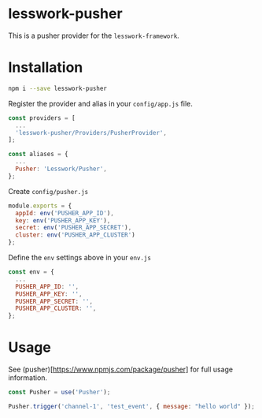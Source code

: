 # lesswork-pusher
This is a pusher provider for the `lesswork-framework`.

# Installation
```bash 
npm i --save lesswork-pusher
```

Register the provider and alias in your `config/app.js` file.

```js
const providers = [
  ...
  'lesswork-pusher/Providers/PusherProvider',
];

const aliases = {
  ...
  Pusher: 'Lesswork/Pusher',
};
```

Create `config/pusher.js`
```js
module.exports = {
  appId: env('PUSHER_APP_ID'),
  key: env('PUSHER_APP_KEY'),
  secret: env('PUSHER_APP_SECRET'),
  cluster: env('PUSHER_APP_CLUSTER')
};
```

Define the `env` settings above in your `env.js`
```js
const env = {
  ...
  PUSHER_APP_ID: '',
  PUSHER_APP_KEY: '',
  PUSHER_APP_SECRET: '',
  PUSHER_APP_CLUSTER: '',
};
```


# Usage
See (pusher)[https://www.npmjs.com/package/pusher] for full usage information.

```js
const Pusher = use('Pusher');

Pusher.trigger('channel-1', 'test_event', { message: "hello world" });
```